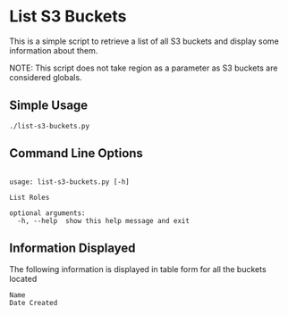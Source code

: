 List S3 Buckets
=========

This is a simple script to retrieve a list of all S3 buckets and display some information about them.

NOTE: This script does not take region as a parameter as S3 buckets are considered globals.

## Simple Usage

```
./list-s3-buckets.py
```

## Command Line Options

```

usage: list-s3-buckets.py [-h]

List Roles

optional arguments:
  -h, --help  show this help message and exit

```

## Information Displayed

The following information is displayed in table form for all the buckets located

```
Name
Date Created 
```
